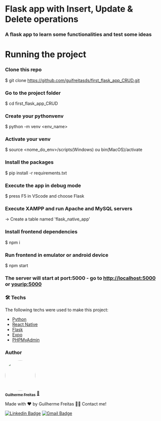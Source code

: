 # Flask app with Insert, Update & Delete operations

### A flask app to learn some functionalities and test some ideas


# Running the project

### Clone this repo
$ git clone <https://github.com/guifreitasds/first_flask_app_CRUD.git>

### Go to the project folder
$ cd first_flask_app_CRUD


### Create your pythonvenv
$ python -m venv <env_name>

### Activate your venv
$ source <nome_do_env>/scripts(Windows) ou bin(MacOS)/activate

### Install the packages
$ pip install -r requirements.txt

### Execute the app in debug mode
$ press F5 in VScode and choose Flask

### Execute XAMPP and run Apache and MySQL servers
-> Create a table named 'flask_native_app'

### Install frontend dependencies
$ npm i

### Run frontend in emulator or android device
$ npm start


### The server will start at port:5000 - go to <http://localhost:5000> or <yourip:5000>

### 🛠 Techs

The following techs were used to make this project:

- [Python](https://www.python.org/)
- [React Native](https://reactnative.dev/)
- [Flask](https://flask.palletsprojects.com/en/2.3.x/)
- [Expo](https://expo.dev/) 
- [PHPMyAdmin](https://www.phpmyadmin.net/)

### Author

<a href="https://github.com/guifreitasds">
 <img style="border-radius: 50%;" src="https://avatars.githubusercontent.com/u/99972010?v=4" width="100px;" alt=""/>
 <br />
 <sub><b>Guilherme Freitas</b></sub></a> <a href="https://github.com/guifreitasds" title="Rocketseat">🚀</a>


Made with ❤️ by Guilherme Freitas 👋🏽 Contact me!

[![Linkedin Badge](https://img.shields.io/badge/-Guilherme-blue?style=flat-square&logo=Linkedin&logoColor=white&link=https://www.linkedin.com/in/guilherme-freitas-90209a233/)](https://www.linkedin.com/in/guilherme-freitas-90209a233/) 
[![Gmail Badge](https://img.shields.io/badge/-guilhermefsantos9@gmail.com-c14438?style=flat-square&logo=Gmail&logoColor=white&link=mailto:guilhermefsantos9@gmail.com)](mailto:guilhermefsantos9@gmail.com)